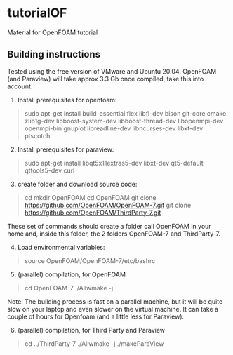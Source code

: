 # tutorialOF
Material for OpenFOAM tutorial

## Building instructions

Tested using the free version of VMware and Ubuntu 20.04. OpenFOAM (and Paraview) will take approx 3.3 Gb once compiled, take this into account. 

1. Install prerequisites for openfoam:

> sudo apt-get install build-essential flex libfl-dev bison git-core cmake zlib1g-dev libboost-system-dev libboost-thread-dev libopenmpi-dev openmpi-bin gnuplot libreadline-dev libncurses-dev libxt-dev ptscotch

2. Install prerequisites for paraview:

> sudo apt-get install libqt5x11extras5-dev libxt-dev qt5-default qttools5-dev curl

3. create folder and download source code:

> cd
> mkdir OpenFOAM
> cd OpenFOAM
> git clone https://github.com/OpenFOAM/OpenFOAM-7.git
> git clone https://github.com/OpenFOAM/ThirdParty-7.git

These set of commands should create a folder call OpenFOAM in your home and, inside this folder, the 2 folders OpenFOAM-7 and ThirdParty-7.

4. Load environmental variables:

> source OpenFOAM/OpenFOAM-7/etc/bashrc

5. (parallel) compilation, for OpenFOAM

> cd OpenFOAM-7
> ./Allwmake -j

Note: The building process is fast on a parallel machine, but it will be quite slow on your laptop and even slower on the virtual machine. It can take a couple of hours for Openfoam (and a little less for Paraview).

6. (parallel) compilation, for Third Party and Paraview

> cd ../ThirdParty-7
> ./Allwmake -j
> ./makeParaView

